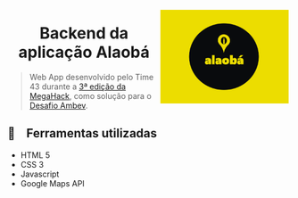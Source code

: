 <p>
  <img align="right" style="border-radius=15px;" width="230" height="168" src="https://github.com/eduardorcury/megahack3-backend/blob/master/alaob%C3%A1-logo.png">
<h1 align="center"> Backend da aplicação Alaobá </h1>
</p>

> Web App desenvolvido pelo Time 43 durante a [3ª edição da MegaHack](https://www.megahack.com.br/), como solução para o [Desafio Ambev](https://www.c4publicidade.com.br/megahack/wp-content/uploads/2020/06/Desafio-Ambev.pdf).
## :wrench: &nbsp;&nbsp; Ferramentas utilizadas

- HTML 5
- CSS 3
- Javascript
- Google Maps API

